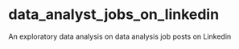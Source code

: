 # data_analyst_jobs_on_linkedin
An exploratory data analysis on data analysis job posts on Linkedin
